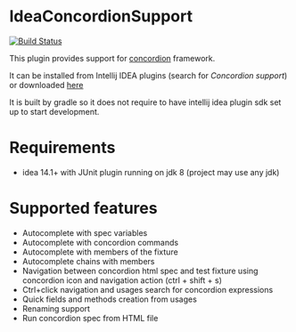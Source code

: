 # IdeaConcordionSupport

[![Build Status](https://travis-ci.org/concordion/idea-concordion-support.svg)](https://travis-ci.org/concordion/idea-concordion-support)

This plugin provides support for [concordion](http://concordion.org/) framework.

It can be installed from Intellij IDEA plugins (search for *Concordion support*) or downloaded [here](https://plugins.jetbrains.com/plugin/7978)

It is built by gradle so it does not require to have intellij idea plugin sdk set up to start development.

# Requirements

- idea 14.1+ with JUnit plugin running on jdk 8 (project may use any jdk)

# Supported features

- Autocomplete with spec variables
- Autocomplete with concordion commands
- Autocomplete with members of the fixture
- Autocomplete chains with members
- Navigation between concordion html spec and test fixture using concordion icon and navigation action (ctrl + shift + s)
- Ctrl+click navigation and usages search for concordion expressions
- Quick fields and methods creation from usages
- Renaming support
- Run concordion spec from HTML file
